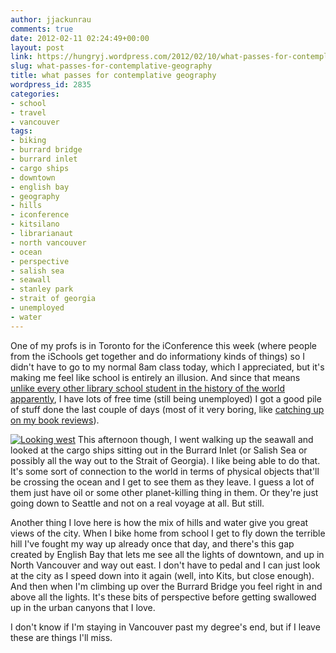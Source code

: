 ```yaml
---
author: jjackunrau
comments: true
date: 2012-02-11 02:24:49+00:00
layout: post
link: https://hungryj.wordpress.com/2012/02/10/what-passes-for-contemplative-geography/
slug: what-passes-for-contemplative-geography
title: what passes for contemplative geography
wordpress_id: 2835
categories:
- school
- travel
- vancouver
tags:
- biking
- burrard bridge
- burrard inlet
- cargo ships
- downtown
- english bay
- geography
- hills
- iconference
- kitsilano
- librarianaut
- north vancouver
- ocean
- perspective
- salish sea
- seawall
- stanley park
- strait of georgia
- unemployed
- water
---
```


One of my profs is in Toronto for the iConference this week (where people from the iSchools get together and do informationy kinds of things) so I didn't have to go to my normal 8am class today, which I appreciated, but it's making me feel like school is entirely an illusion. And since that means [unlike every other library school student in the history of the world apparently](http://hacklibschool.wordpress.com/2012/02/08/its-ok-to-not-have-time/), I have lots of free time (still being unemployed) I got a good pile of stuff done the last couple of days (most of it very boring, like [catching up on my book reviews](http://librarianaut.com)).

[![Looking west](http://farm8.staticflickr.com/7179/6854250345_fc7f4acfda.jpg)](http://www.flickr.com/photos/hungry_j/6854250345/)
This afternoon though, I went walking up the seawall and looked at the cargo ships sitting out in the Burrard Inlet (or Salish Sea or possibly all the way out to the Strait of Georgia). I like being able to do that. It's some sort of connection to the world in terms of physical objects that'll be crossing the ocean and I get to see them as they leave. I guess a lot of them just have oil or some other planet-killing thing in them. Or they're just going down to Seattle and not on a real voyage at all. But still.

Another thing I love here is how the mix of hills and water give you great views of the city. When I bike home from school I get to fly down the terrible hill I've fought my way up already once that day, and there's this gap created by English Bay that lets me see all the lights of downtown, and up in North Vancouver and way out east. I don't have to pedal and I can just look at the city as I speed down into it again (well, into Kits, but close enough). And then when I'm climbing up over the Burrard Bridge you feel right in and above all the lights. It's these bits of perspective before getting swallowed up in the urban canyons that I love.

I don't know if I'm staying in Vancouver past my degree's end, but if I leave these are things I'll miss.
